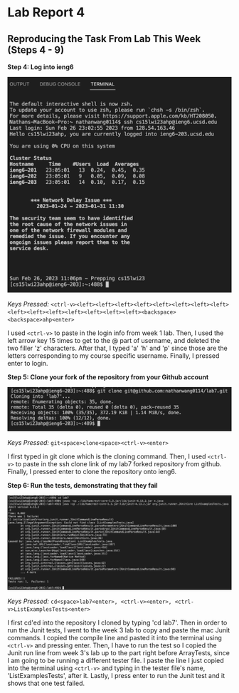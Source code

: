 # Lab Report 4

## Reproducing the Task From Lab This Week (Steps 4 - 9)

**Step 4: Log into ieng6**

![image](lab7-step4.png)

*Keys Pressed:* `<ctrl-v><left><left><left><left><left><left><left><left><left><left><left><left><left><left><left><backspace><backspace>ahp<enter>`

I used `<ctrl-v>` to paste in the login info from week 1 lab. Then, I used the left arrow key 15 times to get to the @ part of username, and deleted the two filler 'z' characters. After that, I typed 'a' 'h' and 'p' since those are the letters corresponding to my course specific username. Finally, I pressed enter to login.

**Step 5: Clone your fork of the repository from your Github account**

![image](lab7-step5.png)

*Keys Pressed:* `git<space>clone<space><ctrl-v><enter>`

I first typed in git clone which is the cloning command. Then, I used `<ctrl-v>` to paste in the ssh clone link of my lab7 forked repository from github. Finally, I pressed enter to clone the repository onto ieng6.

**Step 6: Run the tests, demonstrating that they fail**

![image](lab7-step6.png)

*Keys Pressed:* `cd<space>lab7<enter>, <ctrl-v><enter>, <ctrl-v>ListExamplesTests<enter>`

I first cd'ed into the repository I cloned by typing 'cd lab7'. Then in order to run the Junit tests, I went to the week 3 lab to copy and paste the mac Junit commands. I copied the compile line and pasted it into the terminal using `<ctrl-v>` and pressing enter. Then, I have to run the test so I copied the Junit run line from week 3's lab up to the part right before ArrayTests, since I am going to be running a different tester file. I paste the line I just copied into the terminal using `<ctrl-v>` and typing in the tester file's name, 'ListExamplesTests', after it. Lastly, I press enter to run the Junit test and it shows that one test failed.
